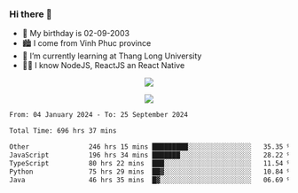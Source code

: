 ### Hi there 👋
- 🎂 My birthday is 02-09-2003
- 🏙️ I come from Vinh Phuc province
- 🌱 I’m currently learning at Thang Long University
- 🧑‍💻 I know NodeJS, ReactJS an React Native
<p align="center"><img src="https://github-readme-stats.vercel.app/api?username=tmquang0209&show_icons=true&theme=gradient"></p>
<p align="center"><img src="https://github-readme-stats.vercel.app/api/top-langs/?username=tmquang0209&hide=scss,css&langs_count=10"></p>
<!--START_SECTION:waka-->

```txt
From: 04 January 2024 - To: 25 September 2024

Total Time: 696 hrs 37 mins

Other               246 hrs 15 mins █████████░░░░░░░░░░░░░░░░   35.35 %
JavaScript          196 hrs 34 mins ███████░░░░░░░░░░░░░░░░░░   28.22 %
TypeScript          80 hrs 22 mins  ███░░░░░░░░░░░░░░░░░░░░░░   11.54 %
Python              75 hrs 29 mins  ██▓░░░░░░░░░░░░░░░░░░░░░░   10.84 %
Java                46 hrs 35 mins  █▓░░░░░░░░░░░░░░░░░░░░░░░   06.69 %
```

<!--END_SECTION:waka-->
